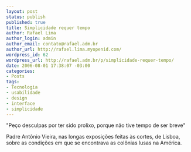 ```yaml
--- 
layout: post
status: publish
published: true
title: Simplicidade requer tempo
author: Rafael Lima
author_login: admin
author_email: contato@rafael.adm.br
author_url: http://rafael.lima.myopenid.com/
wordpress_id: 62
wordpress_url: http://rafael.adm.br/p/simplicidade-requer-tempo/
date: 2006-08-01 17:38:07 -03:00
categories: 
- Posts
tags: 
- Tecnologia
- usabilidade
- design
- interface
- simplicidade
---
```

"Pe&ccedil;o desculpas por ter sido prolixo, porque n&atilde;o tive tempo de ser breve"

Padre Ant&ocirc;nio Vieira, nas longas exposi&ccedil;&otilde;es feitas &agrave;s cortes, de Lisboa, sobre as condi&ccedil;&otilde;es em que se encontrava as col&ocirc;nias lusas na Am&eacute;rica.
